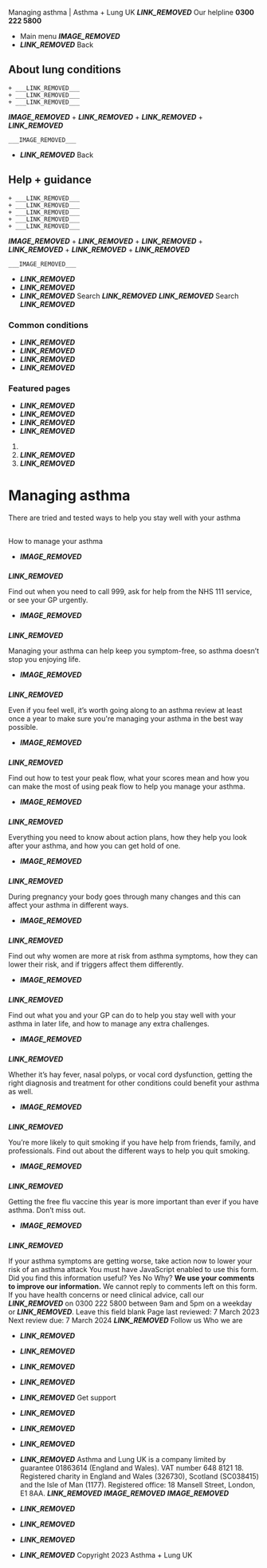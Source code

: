 
Managing asthma | Asthma + Lung UK
 ___LINK_REMOVED___
 Our helpline **0300 222 5800**
* Main menu
___IMAGE_REMOVED___
* ___LINK_REMOVED___
 Back
 
## About lung conditions
	+ ___LINK_REMOVED___
	+ ___LINK_REMOVED___
	+ ___LINK_REMOVED___
___IMAGE_REMOVED___
	+ ___LINK_REMOVED___
	+ ___LINK_REMOVED___
	+ ___LINK_REMOVED___
	
	
	___IMAGE_REMOVED___
* ___LINK_REMOVED___
 Back
 
## Help + guidance
	+ ___LINK_REMOVED___
	+ ___LINK_REMOVED___
	+ ___LINK_REMOVED___
	+ ___LINK_REMOVED___
	+ ___LINK_REMOVED___
___IMAGE_REMOVED___
	+ ___LINK_REMOVED___
	+ ___LINK_REMOVED___
	+ ___LINK_REMOVED___
	+ ___LINK_REMOVED___
	+ ___LINK_REMOVED___
	
	
	___IMAGE_REMOVED___
* ___LINK_REMOVED___
* ___LINK_REMOVED___
* ___LINK_REMOVED___
Search
___LINK_REMOVED___ 
 ___LINK_REMOVED___
Search
___LINK_REMOVED___
### Common conditions
* ___LINK_REMOVED___
* ___LINK_REMOVED___
* ___LINK_REMOVED___
* ___LINK_REMOVED___
### Featured pages
* ___LINK_REMOVED___
* ___LINK_REMOVED___
* ___LINK_REMOVED___
* ___LINK_REMOVED___
1. 
3. ___LINK_REMOVED___
5. ___LINK_REMOVED___
# Managing asthma
There are tried and tested ways to help you stay well with your asthma
## 
 How to manage your asthma
* ___IMAGE_REMOVED___
### 
 ___LINK_REMOVED___
 
 Find out when you need to call 999, ask for help from the NHS 111 service, or see your GP urgently.
* ___IMAGE_REMOVED___
### 
 ___LINK_REMOVED___
 
 Managing your asthma can help keep you symptom-free, so asthma doesn’t stop you enjoying life.
* ___IMAGE_REMOVED___
### 
 ___LINK_REMOVED___
 
 Even if you feel well, it’s worth going along to an asthma review at least once a year to make sure you're managing your asthma in the best way possible.
* ___IMAGE_REMOVED___
### 
 ___LINK_REMOVED___
 
 Find out how to test your peak flow, what your scores mean and how you can make the most of using peak flow to help you manage your asthma.
* ___IMAGE_REMOVED___
### 
 ___LINK_REMOVED___
 
 Everything you need to know about action plans, how they help you look after your asthma, and how you can get hold of one.
* ___IMAGE_REMOVED___
### 
 ___LINK_REMOVED___
 
 During pregnancy your body goes through many changes and this can affect your asthma in different ways.
* ___IMAGE_REMOVED___
### 
 ___LINK_REMOVED___
 
 Find out why women are more at risk from asthma symptoms, how they can lower their risk, and if triggers affect them differently.
* ___IMAGE_REMOVED___
### 
 ___LINK_REMOVED___
 
 Find out what you and your GP can do to help you stay well with your asthma in later life, and how to manage any extra challenges.
* ___IMAGE_REMOVED___
### 
 ___LINK_REMOVED___
 
 Whether it’s hay fever, nasal polyps, or vocal cord dysfunction, getting the right diagnosis and treatment for other conditions could benefit your asthma as well.
* ___IMAGE_REMOVED___
### 
 ___LINK_REMOVED___
 
 You’re more likely to quit smoking if you have help from friends, family, and professionals. Find out about the different ways to help you quit smoking.
* ___IMAGE_REMOVED___
### 
 ___LINK_REMOVED___
 
 Getting the free flu vaccine this year is more important than ever if you have asthma. Don’t miss out.
* ___IMAGE_REMOVED___
### 
 ___LINK_REMOVED___
 
 If your asthma symptoms are getting worse, take action now to lower your risk of an asthma attack
You must have JavaScript enabled to use this form.
Did you find this information useful?
Yes
No
Why?
**We use your comments to improve our information.** We cannot reply to comments left on this form. If you have health concerns or need clinical advice, call our ___LINK_REMOVED___ on 0300 222 5800 between 9am and 5pm on a weekday or ___LINK_REMOVED___.
Leave this field blank
Page last reviewed: 
7 March 2023
Next review due: 
7 March 2024
 ___LINK_REMOVED___
Follow us
 Who we are
 
* ___LINK_REMOVED___
* ___LINK_REMOVED___
* ___LINK_REMOVED___
* ___LINK_REMOVED___
* ___LINK_REMOVED___
 Get support
 
* ___LINK_REMOVED___
* ___LINK_REMOVED___
* ___LINK_REMOVED___
* ___LINK_REMOVED___
Asthma and Lung UK is a company limited by guarantee 01863614 (England and Wales). VAT number 648 8121 18.
Registered charity in England and Wales (326730), Scotland (SC038415) and the Isle of Man (1177). Registered office: 18 Mansell Street, London, E1 8AA.
___LINK_REMOVED___
___IMAGE_REMOVED___
___IMAGE_REMOVED___
* ___LINK_REMOVED___
* ___LINK_REMOVED___
* ___LINK_REMOVED___
* ___LINK_REMOVED___
 Copyright 2023 Asthma + Lung UK
 
